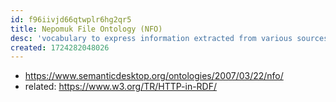 ```yaml
---
id: f96iivjd66qtwplr6hg2qr5
title: Nepomuk File Ontology (NFO)
desc: 'vocabulary to express information extracted from various sources. They include files, pieces of sotware and remote hosts' updated: 1724282390424
created: 1724282048026
---
```


- https://www.semanticdesktop.org/ontologies/2007/03/22/nfo/
- related: https://www.w3.org/TR/HTTP-in-RDF/